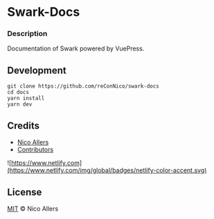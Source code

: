 # Swark-Docs

### Description

Documentation of Swark powered by VuePress.

## Development

```
git clone https://github.com/reConNico/swark-docs
cd docs
yarn install
yarn dev
```

## Credits
* [Nico Allers](https://github.com/reconnico)
* [Contributors](https://github.com/reconnico/arkworld-website/graphs/contributors)

![https://www.netlify.com](https://www.netlify.com/img/global/badges/netlify-color-accent.svg)

## License

[MIT](LICENSE) © Nico Allers